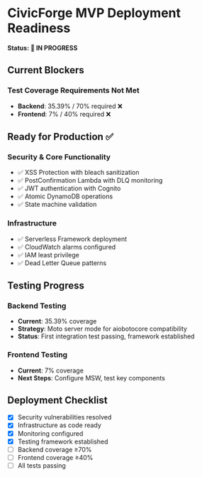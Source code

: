 # CivicForge MVP Deployment Readiness

**Status: 🚧 IN PROGRESS** 

## Current Blockers

### Test Coverage Requirements Not Met
- **Backend**: 35.39% / 70% required ❌
- **Frontend**: 7% / 40% required ❌

## Ready for Production ✅

### Security & Core Functionality
- ✅ XSS Protection with bleach sanitization
- ✅ PostConfirmation Lambda with DLQ monitoring
- ✅ JWT authentication with Cognito
- ✅ Atomic DynamoDB operations
- ✅ State machine validation

### Infrastructure
- ✅ Serverless Framework deployment
- ✅ CloudWatch alarms configured
- ✅ IAM least privilege
- ✅ Dead Letter Queue patterns

## Testing Progress

### Backend Testing
- **Current**: 35.39% coverage
- **Strategy**: Moto server mode for aiobotocore compatibility
- **Status**: First integration test passing, framework established

### Frontend Testing  
- **Current**: 7% coverage
- **Next Steps**: Configure MSW, test key components

## Deployment Checklist
- [x] Security vulnerabilities resolved
- [x] Infrastructure as code ready
- [x] Monitoring configured
- [x] Testing framework established
- [ ] Backend coverage ≥70%
- [ ] Frontend coverage ≥40%
- [ ] All tests passing